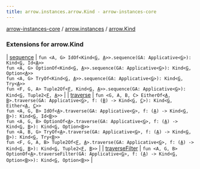 ```yaml
---
title: arrow.instances.arrow.Kind - arrow-instances-core
---
```


[arrow-instances-core](../../index.html) / [arrow.instances](../index.html) / [arrow.Kind](./index.html)

### Extensions for arrow.Kind

| [sequence](sequence.html) | `fun <A, G> IdOf<Kind<`[`G`](sequence.html#G)`, `[`A`](sequence.html#A)`>>.sequence(GA: Applicative<`[`G`](sequence.html#G)`>): Kind<`[`G`](sequence.html#G)`, Id<`[`A`](sequence.html#A)`>>`<br>`fun <A, G> OptionOf<Kind<`[`G`](sequence.html#G)`, `[`A`](sequence.html#A)`>>.sequence(GA: Applicative<`[`G`](sequence.html#G)`>): Kind<`[`G`](sequence.html#G)`, Option<`[`A`](sequence.html#A)`>>`<br>`fun <A, G> TryOf<Kind<`[`G`](sequence.html#G)`, `[`A`](sequence.html#A)`>>.sequence(GA: Applicative<`[`G`](sequence.html#G)`>): Kind<`[`G`](sequence.html#G)`, Try<`[`A`](sequence.html#A)`>>`<br>`fun <F, G, A> Tuple2Of<`[`F`](sequence.html#F)`, Kind<`[`G`](sequence.html#G)`, `[`A`](sequence.html#A)`>>.sequence(GA: Applicative<`[`G`](sequence.html#G)`>): Kind<`[`G`](sequence.html#G)`, Tuple2<`[`F`](sequence.html#F)`, `[`A`](sequence.html#A)`>>` |
| [traverse](traverse.html) | `fun <G, A, B, C> EitherOf<`[`A`](traverse.html#A)`, `[`B`](traverse.html#B)`>.traverse(GA: Applicative<`[`G`](traverse.html#G)`>, f: (`[`B`](traverse.html#B)`) -> Kind<`[`G`](traverse.html#G)`, `[`C`](traverse.html#C)`>): Kind<`[`G`](traverse.html#G)`, Either<`[`A`](traverse.html#A)`, `[`C`](traverse.html#C)`>>`<br>`fun <A, G, B> IdOf<`[`A`](traverse.html#A)`>.traverse(GA: Applicative<`[`G`](traverse.html#G)`>, f: (`[`A`](traverse.html#A)`) -> Kind<`[`G`](traverse.html#G)`, `[`B`](traverse.html#B)`>): Kind<`[`G`](traverse.html#G)`, Id<`[`B`](traverse.html#B)`>>`<br>`fun <A, G, B> OptionOf<`[`A`](traverse.html#A)`>.traverse(GA: Applicative<`[`G`](traverse.html#G)`>, f: (`[`A`](traverse.html#A)`) -> Kind<`[`G`](traverse.html#G)`, `[`B`](traverse.html#B)`>): Kind<`[`G`](traverse.html#G)`, Option<`[`B`](traverse.html#B)`>>`<br>`fun <A, B, G> TryOf<`[`A`](traverse.html#A)`>.traverse(GA: Applicative<`[`G`](traverse.html#G)`>, f: (`[`A`](traverse.html#A)`) -> Kind<`[`G`](traverse.html#G)`, `[`B`](traverse.html#B)`>): Kind<`[`G`](traverse.html#G)`, Try<`[`B`](traverse.html#B)`>>`<br>`fun <F, G, A, B> Tuple2Of<`[`F`](traverse.html#F)`, `[`A`](traverse.html#A)`>.traverse(GA: Applicative<`[`G`](traverse.html#G)`>, f: (`[`A`](traverse.html#A)`) -> Kind<`[`G`](traverse.html#G)`, `[`B`](traverse.html#B)`>): Kind<`[`G`](traverse.html#G)`, Tuple2<`[`F`](traverse.html#F)`, `[`B`](traverse.html#B)`>>` |
| [traverseFilter](traverse-filter.html) | `fun <A, G, B> OptionOf<`[`A`](traverse-filter.html#A)`>.traverseFilter(GA: Applicative<`[`G`](traverse-filter.html#G)`>, f: (`[`A`](traverse-filter.html#A)`) -> Kind<`[`G`](traverse-filter.html#G)`, Option<`[`B`](traverse-filter.html#B)`>>): Kind<`[`G`](traverse-filter.html#G)`, Option<`[`B`](traverse-filter.html#B)`>>` |

